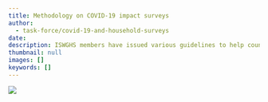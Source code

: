 ```yaml
---
title: Methodology on COVID-19 impact surveys
author:
  - task-force/covid-19-and-household-surveys
date:
description: ISWGHS members have issued various guidelines to help countries in carrying out surveys to assess the impact of COVID-19.
thumbnail: null
images: []
keywords: []
---
```


<div class='tableauPlaceholder' id='viz1594235978233' style='position: relative'>
  <noscript>
    <a href='#'>
      <img alt=' ' src='https:&#47;&#47;public.tableau.com&#47;static&#47;images&#47;KJ&#47;KJ76R3W89&#47;1_rss.png' style='border: none' />
    </a>
  </noscript>
  <object class='tableauViz'  style='display:none;'>
    <param name='host_url' value='https%3A%2F%2Fpublic.tableau.com%2F' /> 
    <param name='embed_code_version' value='3' /> 
    <param name='path' value='shared&#47;KJ76R3W89' /> 
    <param name='toolbar' value='yes' />
    <param name='static_image' value='https:&#47;&#47;public.tableau.com&#47;static&#47;images&#47;KJ&#47;KJ76R3W89&#47;1.png' /> 
    <param name='animate_transition' value='yes' />
    <param name='display_static_image' value='yes' />
    <param name='display_spinner' value='yes' />
    <param name='display_overlay' value='yes' />
    <param name='display_count' value='yes' />
    <param name='language' value='en' />
    <param name='filter' value='publish=yes' />
  </object>
</div>

<script type='text/javascript'>
  var divElement = document.getElementById('viz1594235978233');
  var vizElement = divElement.getElementsByTagName('object')[0];
  if ( divElement.offsetWidth > 800 ) { 
    vizElement.style.width='1023px';
    vizElement.style.height='1427px';
  } else if ( divElement.offsetWidth > 500 ) { 
    vizElement.style.width='1023px';
    vizElement.style.height='1427px';
  } else { 
    vizElement.style.width='100%';
    vizElement.style.height='727px';
  }                     
  var scriptElement = document.createElement('script');                    
  scriptElement.src = 'https://public.tableau.com/javascripts/api/viz_v1.js';                    
  vizElement.parentNode.insertBefore(scriptElement, vizElement);                
</script>
